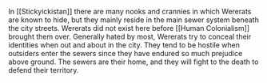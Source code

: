 In [[Stickyickistan]] there are many nooks and crannies in which Wererats are known to hide, but they mainly reside in the main sewer system beneath the city streets. Wererats did not exist here before [[Human Colonialism]] brought them over. Generally hated by most, Wererats try to conceal their identities when out and about in the city. They tend to be hostile when outsiders enter the sewers since they have endured so much prejudice above ground. The sewers are their home, and they will fight to the death to defend their territory.